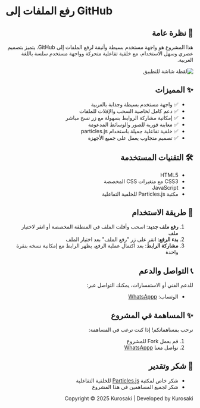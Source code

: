 # رفع الملفات إلى GitHub
<div dir="rtl" align="right">

## 🚀 نظرة عامة
هذا المشروع هو واجهة مستخدم بسيطة وأنيقة لرفع الملفات إلى GitHub. يتميز بتصميم عصري وسهل الاستخدام، مع خلفية تفاعلية متحركة وواجهة مستخدم سلسة باللغة العربية.

![لقطة شاشة للتطبيق](https://k4u-upload.vercel.app/api/kuro_img/P3Z9Su.png)

## ✨ المميزات
- ✅ واجهة مستخدم بسيطة وجذابة بالعربية
- ✅ دعم كامل لخاصية السحب والإفلات للملفات
- ✅ إمكانية مشاركة الروابط بسهولة مع زر نسخ مباشر
- ✅ معاينة فورية للصور والوسائط المدعومة
- ✅ خلفية تفاعلية جميلة باستخدام particles.js
- ✅ تصميم متجاوب يعمل على جميع الأجهزة

## 🛠️ التقنيات المستخدمة
- HTML5
- CSS3 مع متغيرات CSS المخصصة
- JavaScript
- مكتبة Particles.js للخلفية التفاعلية

## 📝 طريقة الاستخدام
1. **رفع ملف جديد**: اسحب وأفلت الملف في المنطقة المخصصة أو انقر لاختيار ملف
2. **بدء الرفع**: انقر على زر "رفع الملف" بعد اختيار الملف
3. **مشاركة الرابط**: بعد اكتمال عملية الرفع، يظهر الرابط مع إمكانية نسخه بنقرة واحدة

## 📞 التواصل والدعم
للدعم الفني أو الاستفسارات، يمكنك التواصل عبر:
- الوتساب: [WhatsAppp](https://wa.me/212669512443)

## ✨ المساهمة في المشروع
نرحب بمساهماتكم! إذا كنت ترغب في المساهمة:
1. قم بعمل Fork للمشروع
2. تواصل معنا [WhatsAppp](https://wa.me/212669512443)

## 🙏 شكر وتقدير
- شكر خاص لمكتبة [Particles.js](https://vincentgarreau.com/particles.js/) للخلفية التفاعلية
- شكر لجميع المساهمين في هذا المشروع

Copyright © 2025 Kurosaki | Developed by Kurosaki
</div>
